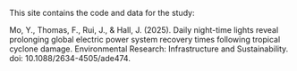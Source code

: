 This site contains the code and data for the study: 

Mo, Y., Thomas, F., Rui, J., & Hall, J. (2025). Daily night-time lights reveal prolonging global electric power system recovery times following tropical cyclone damage. Environmental Research: Infrastructure and Sustainability. doi: 10.1088/2634-4505/ade474.
